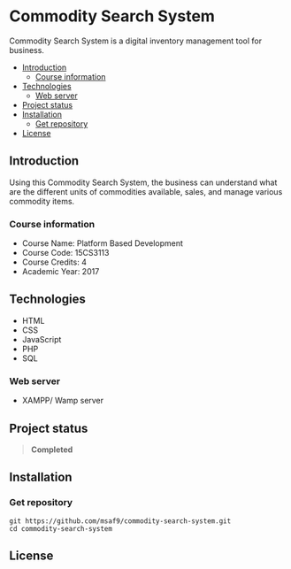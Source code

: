 <h1> Commodity Search System </h1>
Commodity Search System is a digital inventory management tool for business.

- [Introduction](#introduction)
  - [Course information](#course-information)
- [Technologies](#technologies)
  - [Web server](#web-server)
- [Project status](#project-status)
- [Installation](#installation)
  - [Get repository](#get-repository)
- [License](#license)

## Introduction

Using this Commodity Search System, the business can understand what are the different units of commodities available, sales, and manage various commodity items.

### Course information

- Course Name: Platform Based Development
- Course Code: 15CS3113
- Course Credits: 4
- Academic Year: 2017

## Technologies

- HTML
- CSS
- JavaScript
- PHP
- SQL

### Web server

- XAMPP/ Wamp server

## Project status

> **Completed**

## Installation

### Get repository

```git
git https://github.com/msaf9/commodity-search-system.git
cd commodity-search-system
```

## License
